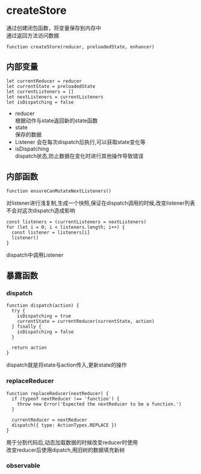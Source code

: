 # createStore
通过创建闭包函数，将变量保存到内存中  
通过返回方法访问数据  
```
function createStore(reducer, preloadedState, enhancer)
```
## 内部变量
```
let currentReducer = reducer
let currentState = preloadedState
let currentListeners = []
let nextListeners = currentListeners
let isDispatching = false
```
- reducer  
  根据动作与state返回新的state函数
- state  
  保存的数据
- Listener
  会在每次dispatch后执行,可以获取state变化等
- isDispatching  
  dispatch状态,防止数据在变化时进行其他操作导致错误

## 内部函数
```
function ensureCanMutateNextListeners()
```
对listener进行浅复制,生成一个快照,保证在dispatch调用的时候,改变listener列表不会对这次dispatch造成影响

```
const listeners = (currentListeners = nextListeners)
for (let i = 0; i < listeners.length; i++) {
  const listener = listeners[i]
  listener()
}
```
dispatch中调用Listener

## 暴露函数

### dispatch
```
function dispatch(action) {
  try {
    isDispatching = true
    currentState = currentReducer(currentState, action)
  } finally {
    isDispatching = false
  }

  return action
}
```
dispatch就是将state与action传入,更新state的操作

### replaceReducer
```
function replaceReducer(nextReducer) {
  if (typeof nextReducer !== 'function') {
    throw new Error('Expected the nextReducer to be a function.')
  }

  currentReducer = nextReducer
  dispatch({ type: ActionTypes.REPLACE })
}
```
用于分割代码后,动态加载数据的时候改变reducer时使用  
改变reducer后使用dipatch,用旧树的数据填充新树

### observable